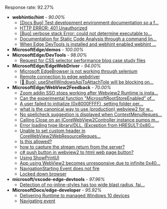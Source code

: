 Response rate: 92.27%

* **webhintio/hint** - _90.00%_
  * [[Docs Bug] Test development environment documentation so a f...](https://github.com/webhintio/hint/issues/5404)
  * [HTTP ERROR: 401 Unauthorized](https://github.com/webhintio/hint/issues/5362)
  * [[Bug] verbose stack Error: could not determine executable to...](https://github.com/webhintio/hint/issues/5349)
  * [Documentation for Static Code Analysis through a command lin...](https://github.com/webhintio/hint/issues/5383)
  * [When Edge DevTools is installed and webhint enabled webhint ...](https://github.com/webhintio/hint/issues/5364)
* **MicrosoftEdge/demos** - _100.00%_
* **MicrosoftEdge/DevTools** - _98.00%_
  * [Request for CSS selector performance blog case study files](https://github.com/MicrosoftEdge/DevTools/issues/124)
* **MicrosoftEdge/EdgeWebDriver** - _94.00%_
  * [Microsoft EdgeBrowser is not working through selenium](https://github.com/MicrosoftEdge/EdgeWebDriver/issues/68)
  * [Remote connection to edge webdriver](https://github.com/MicrosoftEdge/EdgeWebDriver/issues/67)
  * [[🐛 Bug]: useShellWindowsApiToAttachToIe will be blocking on...](https://github.com/MicrosoftEdge/EdgeWebDriver/issues/34)
* **MicrosoftEdge/WebView2Feedback** - _70.00%_
  * [Zoom addin SSO stops working after Webview2 Runtime is insta...](https://github.com/MicrosoftEdge/WebView2Feedback/issues/3156)
  * [Can the experimental function "MicrosoftRootStoreEnabled" of...](https://github.com/MicrosoftEdge/WebView2Feedback/issues/3151)
  * [A user failed to initialize (0x8000FFFF), setting folder per...](https://github.com/MicrosoftEdge/WebView2Feedback/issues/3149)
  * [what is the canonical way to use (production) webview2 for w...](https://github.com/MicrosoftEdge/WebView2Feedback/issues/3148)
  * [No spellcheck suggestion is displayed when ContextMenuReques...](https://github.com/MicrosoftEdge/WebView2Feedback/issues/3142)
  * [Calling Close on an ICoreWebView2Controller instance pumps m...](https://github.com/MicrosoftEdge/WebView2Feedback/issues/3140)
  * [Error loading type library/DLL. (Exception from HRESULT:0x80...](https://github.com/MicrosoftEdge/WebView2Feedback/issues/3123)
  * [Unable to set custom header in CoreWebView2WebResourceReques...](https://github.com/MicrosoftEdge/WebView2Feedback/issues/3120)
  * [Is this allowed?](https://github.com/MicrosoftEdge/WebView2Feedback/issues/3119)
  * [how to capture the stream return from the server?](https://github.com/MicrosoftEdge/WebView2Feedback/issues/3117)
  * [c# push button in webview2 to  html web page button?](https://github.com/MicrosoftEdge/WebView2Feedback/issues/3150)
  * [Using ShowPrintUI](https://github.com/MicrosoftEdge/WebView2Feedback/issues/3143)
  * [App using WebView2 becomes unresponsive due to infinite 0x40...](https://github.com/MicrosoftEdge/WebView2Feedback/issues/3141)
  * [NavigationStarting Event does not fire](https://github.com/MicrosoftEdge/WebView2Feedback/issues/3109)
  * [Locked down browser](https://github.com/MicrosoftEdge/WebView2Feedback/issues/3103)
* **microsoft/vscode-edge-devtools** - _97.96%_
  * [Detection of no-inline-styles has too wide blast radius, fai...](https://github.com/microsoft/vscode-edge-devtools/issues/1325)
* **MicrosoftDocs/edge-developer** - _95.92%_
  * [Delivering Runtime to managed Windows 10 devices](https://github.com/MicrosoftDocs/edge-developer/pull/2385)
  * [Navigating event](https://github.com/MicrosoftDocs/edge-developer/issues/2415)